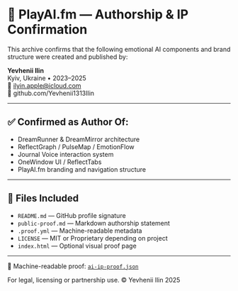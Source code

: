 # 🧾 PlayAI.fm — Authorship & IP Confirmation

This archive confirms that the following emotional AI components and brand structure
were created and published by:

**Yevhenii Ilin**  
Kyiv, Ukraine • 2023–2025  
📩 ilyin.apple@icloud.com  
🔗 github.com/Yevhenii1313Ilin

---

## ✅ Confirmed as Author Of:

- DreamRunner & DreamMirror architecture
- ReflectGraph / PulseMap / EmotionFlow
- Journal Voice interaction system
- OneWindow UI / ReflectTabs
- PlayAI.fm branding and navigation structure

---

## 📄 Files Included

- `README.md` — GitHub profile signature
- `public-proof.md` — Markdown authorship statement
- `.proof.yml` — Machine-readable metadata
- `LICENSE` — MIT or Proprietary depending on project
- `index.html` — Optional visual proof page

---
📄 Machine-readable proof: [`ai-ip-proof.json`](./ai-ip-proof.json)

For legal, licensing or partnership use. © Yevhenii Ilin 2025
